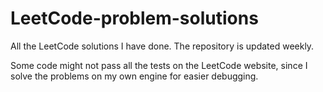 # LeetCode-problem-solutions
All the LeetCode solutions I have done. The repository is updated weekly. 

Some code might not pass all the tests on the LeetCode website, since I solve the problems on my own engine for easier debugging.
